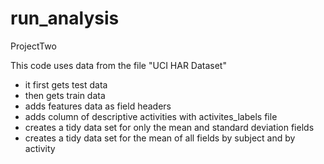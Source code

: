 run_analysis
============

ProjectTwo

This code uses data from the file "UCI HAR Dataset" 

- it first gets test data 
- then gets train data 
- adds features data as field headers
- adds column of descriptive activities with activites_labels file
- creates a tidy data set for only the mean and standard deviation fields
- creates a tidy data set for the mean of all fields by subject and by activity 
